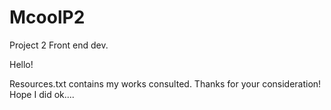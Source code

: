McoolP2
=======

Project 2 Front end dev. 

Hello! 

Resources.txt contains my works consulted. Thanks for your consideration! Hope I did ok.... 
